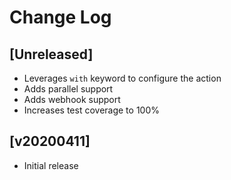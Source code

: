 # Change Log

## [Unreleased]

  - Leverages `with` keyword to configure the action
  - Adds parallel support
  - Adds webhook support
  - Increases test coverage to 100%


## [v20200411]

  - Initial release
